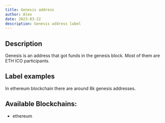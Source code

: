 ```yaml
---
title: Genesis address
author: Alex
date: 2023-03-22
description: Genesis address label
---
```


## Description

Genesis is an address that got funds in the genesis block. Most of them are ETH ICO participants.

## Label examples

In ethereum blockchain there are around 8k genesis addresses.

## Available Blockchains:

* ethereum
